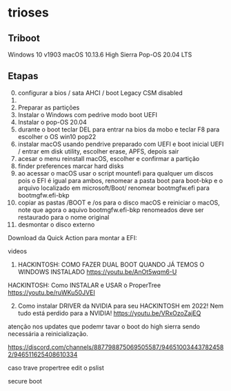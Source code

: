# trioses

## Triboot
Windows 10 v1903
macOS 10.13.6 High Sierra
Pop-OS 20.04 LTS

## Etapas

0. configurar a bios / sata AHCI / boot Legacy CSM disabled
1. 
2. Preparar as partições
3. Instalar o Windows com pedrive modo boot UEFI
4. Instalar o pop-OS 20.04
5. durante o boot teclar DEL para entrar na bios da mobo e teclar F8 para escolher o OS win10 pop22
6. instalar macOS  usando pendrive preparado com UEFI e boot inicial UEFI / entrar em disk utility, escolher erase, APFS, depois sair 
7. acesar o menu reinstall macOS, escolher e confirmar a partição
8. finder preferences  marcar hard disks
9. ao acessar o macOS usar o script mountefi para qualquer um discos pois o EFI é igual para ambos, renomear a pasta boot para boot-bkp e o arquivo  localizado em microsoft/Boot/  renomear bootmgfw.efi  para bootmgfw.efi-bkp 
10. copiar as pastas /BOOT e /os para o disco macOS e reiniciar o macOS, note que agora o aquivo bootmgfw.efi-bkp  renomeados deve ser restaurado para o nome original
11. desmontar o disco externo

Download da Quick Action para montar a EFI:



videos

1) HACKINTOSH: COMO FAZER DUAL BOOT QUANDO JÁ TEMOS O WINDOWS INSTALADO https://youtu.be/AnOt5wqm6-U

HACKINTOSH: Como INSTALAR e USAR o ProperTree
https://youtu.be/ruWKu50JVEI

2) Como instalar DRIVER da NVIDIA para seu HACKINTOSH em 2022! Nem tudo está perdido para a NVIDIA! https://youtu.be/VRxOzoZajEQ

atenção nos updates que podemr tavar o boot do high sierra sendo necessária a reinicialização.

https://discord.com/channels/887798875069505587/946510034437824582/946511625408610334

caso trave propertree edit o pslist

secure boot

